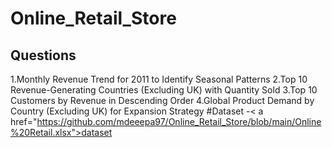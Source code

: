 # Online_Retail_Store
## Questions
1.Monthly Revenue Trend for 2011 to Identify Seasonal Patterns
2.Top 10 Revenue-Generating Countries (Excluding UK) with Quantity Sold
3.Top 10 Customers by Revenue in Descending Order 
4.Global Product Demand by Country (Excluding UK) for Expansion Strategy
#Dataset
-< a href="https://github.com/mdeeepa97/Online_Retail_Store/blob/main/Online%20Retail.xlsx">dataset<a/>
